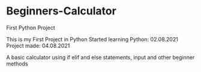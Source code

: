 # Beginners-Calculator
First Python Project

This is my First Project in Python
Started learning Python: 02.08.2021
Project made: 04.08.2021

A basic calculator using if elif and else statements, input and other beginner methods
